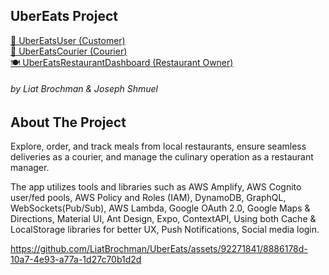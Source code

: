 ## UberEats Project
<p>
  <a href="https://play.google.com/store/apps/details?id=com.joey123ms.ubereatsuser">🍔 UberEatsUser (Customer)</a>
  <br/>
  <a href="https://play.google.com/store/apps/details?id=com.joey123ms.ubereatscourier">🚴 UberEatsCourier (Courier)</a>
  <br/>
  <a href="https://timely-phoenix-06c7ef.netlify.app">🍽️ UberEatsRestaurantDashboard (Restaurant Owner)</a>
  <br/>
</p>

###### by Liat Brochman & Joseph Shmuel

## About The Project

Explore, order, and track meals from local restaurants, ensure seamless deliveries as a courier, and
manage the culinary operation as a restaurant manager.

The app utilizes tools and libraries such as AWS Amplify, AWS Cognito user/fed pools, AWS Policy and Roles (IAM),
DynamoDB, GraphQL, WebSockets(Pub/Sub), AWS Lambda, Google OAuth 2.0, Google Maps & Directions, Material UI,
Ant Design, Expo, ContextAPI, Using both Cache & LocalStorage libraries for better UX, Push Notifications, Social media
login.

https://github.com/LiatBrochman/UberEats/assets/92271841/8886178d-10a7-4e93-a77a-1d27c70b1d2d

